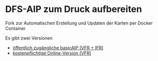 DFS-AIP zum Druck aufbereiten
=============================
Fork zur Automatischen Erstellung und Updaten der Karten per Docker Container

Es gibt zwei Versionen

 * [öffentlich zugängliche basicAIP (VFR + IFR)](basic/README.md)
 * [kostenpflichtige Online-Version (VFR)](online/README.md)
